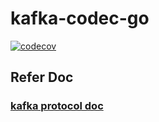 # kafka-codec-go
[![codecov](https://codecov.io/gh/protocol-laboratory/kafka-codec-go/branch/main/graph/badge.svg?token=155QKNN7MQ)](https://codecov.io/gh/protocol-laboratory/kafka-codec-go)
## Refer Doc
### [kafka protocol doc](https://kafka.apache.org/protocol)
